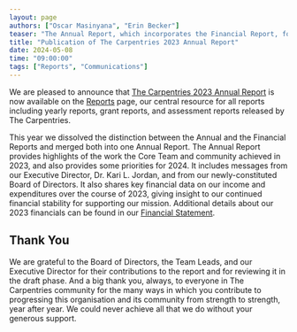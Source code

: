```yaml
---
layout: page
authors: ["Oscar Masinyana", "Erin Becker"]
teaser: "The Annual Report, which incorporates the Financial Report, for the 2023 year is now available."
title: "Publication of The Carpentries 2023 Annual Report"
date: 2024-05-08
time: "09:00:00"
tags: ["Reports", "Communications"]
---
```


We are pleased to announce that [The Carpentries 2023 Annual Report](/files/reports/AnnualReport2023.pdf) is now available on the 
[Reports](/reports/) page, our central resource for all reports including yearly reports, grant reports, 
and assessment reports released by The Carpentries. 

This year we dissolved the distinction between the Annual and the Financial Reports and merged both into one Annual Report. The 
Annual Report provides highlights of the work the Core Team and community achieved in 2023, and also provides some priorities for 2024. 
It includes messages from our Executive Director, Dr. Kari L. Jordan, and from our newly-constituted Board of Directors. It also shares 
key financial data on our income and expenditures over the course of 2023, giving insight to our continued financial stability for 
supporting our mission. Additional details about our 2023 financials can be found in our 
[Financial Statement](/files/reports/FinancialStatement2023.pdf).

## Thank You

We are grateful to the Board of Directors, the Team Leads, and our Executive Director for their contributions to the report and for 
reviewing it in the draft phase. And a big thank you, always, to everyone in The Carpentries community for the many ways in which you 
contribute to progressing this organisation and its community from strength to strength, year after year. We could never achieve all that 
we do without your generous support. 
  
